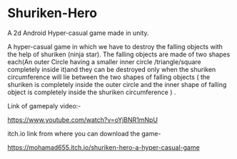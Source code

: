 # Shuriken-Hero
A 2d Android Hyper-casual game made in unity.

A hyper-casual game in which  we have to destroy the falling objects with the help of shuriken (ninja star).
The falling objects are made of two shapes each(An outer Circle having  a  smaller inner circle /triangle/square 
completely inside it)and they can be destroyed only when the shuriken circumference will lie between the two shapes
of falling objects  ( the shuriken is completely inside the outer circle and the inner shape of falling object is
completely inside the  shuriken circumference ) .

Link of gamepaly video:-

https://www.youtube.com/watch?v=oYjBNR1mNpU

itch.io link from where you can download the game-

https://mohamad655.itch.io/shuriken-hero-a-hyper-casual-game
